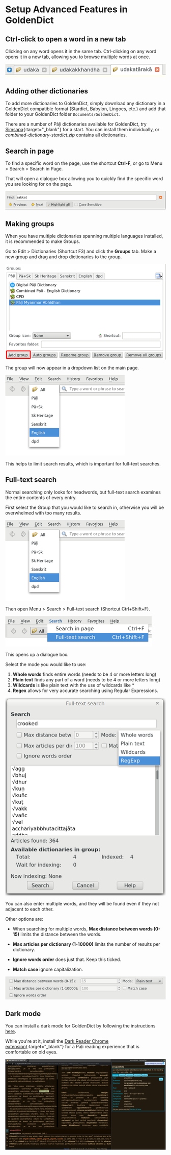# Setup Advanced Features in GoldenDict

## Ctrl-click to open a word in a new tab

Clicking on any word opens it in the same tab. Ctrl-clicking on any word opens it in a new tab, allowing you to browse multiple words at once. 

![image](../pics/advanced-setup/tabs.png)

## Adding other dictionaries

To add more dictionaries to GoldenDict, simply download any dictionary in a GoldenDict compatible format (Stardict, Babylon, Lingoes, etc.) and add that folder to your GoldenDict folder `Documents/GoldenDict`.

There are a number of Pāḷi dictionaries available for GoldenDict, try [Simsapa](https://github.com/simsapa/simsapa-dictionary/releases){:target="_blank"} for a start. You can install them individually, or *combined-dictionary-stardict.zip* contains all dictionaries.

## Search in page

To find a specific word on the page, use the shortcut **Ctrl-F**, or go to Menu > Search > Search in Page.

That will open a dialogue box allowing you to quickly find the specific word you are looking for on the page.

![groups2](../pics/advanced-setup/find_in_page.png)

## Making groups

When you have multiple dictionaries spanning multiple languages installed, it is recommended to make Groups.

Go to Edit > Dictionaries (Shortcut F3) and click the **Groups** tab. Make a new group and drag and drop dictionaries to the group.

![groups2](../pics/advanced-setup/groups2.png)

The group will now appear in a dropdown list on the main page.

![dropdown](../pics/advanced-setup/dropdown.png)

This helps to limit search results, which is important for full-text searches.


## Full-text search

Normal searching only looks for headwords, but full-text search examines the entire contents of every entry.

First select the Group that you would like to search in, otherwise you will be overwhelmed with too many results.

![dropdown](../pics/advanced-setup/dropdown.png)

Then open Menu > Search > Full-text search (Shortcut Ctrl+Shift+F).

![full-text search](../pics/advanced-setup/full-text%20search.png)

This opens up a dialogue box.

Select the mode you would like to use:

1. **Whole words** finds entire words (needs to be 4 or more letters long)
2. **Plain text** finds any part of a word (needs to be 4 or more letters long)
3. **Wildcards** is like plain text with the use of wildcards like *
4. **Regex** allows for very accurate searching using Regular Expressions.

![mode](../pics/advanced-setup/mode.png)

You can also enter multiple words, and they will be found even if they not adjacent to each other. 

Other options are:

- When searching for multiple words, **Max distance between words (0-15)** limits the distance between the words.

- **Max articles per dictionary (1-10000)** limits the number of results per dictionary.

- **Ignore words order** does just that. Keep this ticked.

- **Match case** ignore capitalization.

![other options](../pics/advanced-setup/other%20options.png)


## Dark mode

You can install a dark mode for GoldenDict by following the instructions [here](https://github.com/goldendict/goldendict/wiki/GoldenDict-Dark-Theme#how-to-install-goldendict-dark-theme).

While you're at it, install the [Dark Reader Chrome extension](https://chrome.google.com/webstore/detail/dark-reader/eimadpbcbfnmbkopoojfekhnkhdbieeh?hl=en){:target="_blank"} for a Pāḷi reading experience that is comfortable on old eyes.

![darkmode2](../pics/advanced-setup/darkmode2.png)





